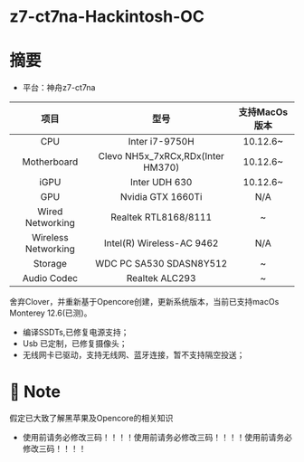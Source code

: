 # z7-ct7na-Hackintosh-OC

# 摘要

- 平台：神舟z7-ct7na

|        项目         |               型号                | 支持MacOs版本 |
| :-----------------: | :-------------------------------: | :-----------: |
|         CPU         |          Inter i7-9750H           |   10.12.6~    |
|     Motherboard     | Clevo NH5x_7xRCx,RDx(Inter HM370) |   10.12.6~    |
|        iGPU         |           Inter UDH 630           |   10.12.6~    |
|         GPU         |         Nvidia GTX 1660Ti         |      N/A      |
|  Wired Networking   |       Realtek RTL8168/8111        |       ~       |
| Wireless Networking |     Intel(R) Wireless-AC 9462     |      N/A      |
|       Storage       |      WDC PC SA530 SDASN8Y512      |       ~       |
|     Audio Codec     |          Realtek ALC293           |       ~       |

舍弃Clover，并重新基于Opencore创建，更新系统版本，当前已支持macOs Monterey 12.6(已测)。

- 编译SSDTs,已修复电源支持；
- Usb 已定制，已修复摄像头；
- 无线网卡已驱动，支持无线网、蓝牙连接，暂不支持隔空投送；

# :bookmark: Note

 假定已大致了解黑苹果及Opencore的相关知识

- 使用前请务必修改三码！！！！使用前请务必修改三码！！！！使用前请务必修改三码！！！！